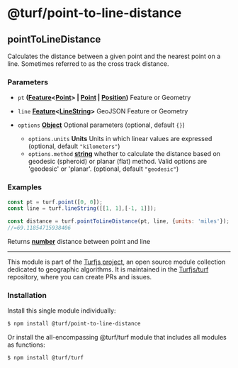 # @turf/point-to-line-distance

<!-- Generated by documentation.js. Update this documentation by updating the source code. -->

## pointToLineDistance

Calculates the distance between a given point and the nearest point on a
line. Sometimes referred to as the cross track distance.

### Parameters

*   `pt` **([Feature][1]<[Point][2]> | [Point][2] | [Position][3])** Feature or Geometry
*   `line` **[Feature][1]<[LineString][4]>** GeoJSON Feature or Geometry
*   `options` **[Object][5]** Optional parameters (optional, default `{}`)

    *   `options.units` **Units** Units in which linear values are expressed (optional, default `"kilometers"`)
    *   `options.method` **[string][6]** whether to calculate the distance based on geodesic (spheroid) or
        planar (flat) method. Valid options are 'geodesic' or 'planar'. (optional, default `"geodesic"`)

### Examples

```javascript
const pt = turf.point([0, 0]);
const line = turf.lineString([[1, 1],[-1, 1]]);

const distance = turf.pointToLineDistance(pt, line, {units: 'miles'});
//=69.11854715938406
```

Returns **[number][7]** distance between point and line

[1]: https://tools.ietf.org/html/rfc7946#section-3.2

[2]: https://tools.ietf.org/html/rfc7946#section-3.1.2

[3]: https://developer.mozilla.org/docs/Web/API/Position

[4]: https://tools.ietf.org/html/rfc7946#section-3.1.4

[5]: https://developer.mozilla.org/docs/Web/JavaScript/Reference/Global_Objects/Object

[6]: https://developer.mozilla.org/docs/Web/JavaScript/Reference/Global_Objects/String

[7]: https://developer.mozilla.org/docs/Web/JavaScript/Reference/Global_Objects/Number

<!-- This file is automatically generated. Please don't edit it directly. If you find an error, edit the source file of the module in question (likely index.js or index.ts), and re-run "yarn docs" from the root of the turf project. -->

---

This module is part of the [Turfjs project](https://turfjs.org/), an open source module collection dedicated to geographic algorithms. It is maintained in the [Turfjs/turf](https://github.com/Turfjs/turf) repository, where you can create PRs and issues.

### Installation

Install this single module individually:

```sh
$ npm install @turf/point-to-line-distance
```

Or install the all-encompassing @turf/turf module that includes all modules as functions:

```sh
$ npm install @turf/turf
```
